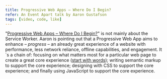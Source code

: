 ```yaml
---
title: Progressive Web Apps – Where Do I Begin?
refer: An Event Apart talk by Aaron Gustafson
tags: [video, code, like]
---
```

"[Progressive Web Apps – Where Do I Begin?](https://aneventapart.com/news/post/progressive-web-apps-where-do-i-begin-aea-video)" is not mainly about the Service Worker. Aaron is pointing out that a Progressive Web App aims to enhance *– progress –* an already great experience of a website with performance, less network reliance, offline capabilities, and engagement. It´s a chain of: focusing on what matters most for a particular web page to create a great core experience ([start with words](https://justinjackson.ca/words.html)); writing semantic markup to support the core experience; designing with CSS to support the core experience; and finally using JavaScript to support the core experience.
